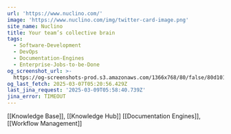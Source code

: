 ```yaml
---
url: 'https://www.nuclino.com/'
image: 'https://www.nuclino.com/img/twitter-card-image.png'
site_name: Nuclino
title: Your team’s collective brain
tags:
  - Software-Development
  - DevOps
  - Documentation-Engines
  - Enterprise-Jobs-to-be-Done
og_screenshot_url: >-
  https://og-screenshots-prod.s3.amazonaws.com/1366x768/80/false/80d1017caa5faa7f717416861a36234193a78db9014a7ec439cb36969fdafbe8.jpeg
og_last_fetch: 2025-03-07T05:20:56.429Z
last_jina_request: '2025-03-09T05:58:40.739Z'
jina_error: TIMEOUT
---
```

[[Knowledge Base]], [[Knowledge Hub]]
[[Documentation Engines]], [[Workflow Management]]
